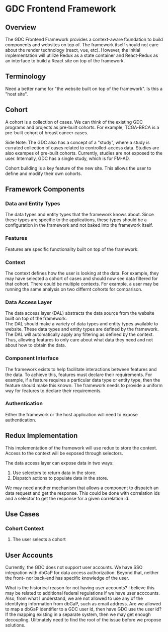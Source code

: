 # GDC Frontend Framework

## Overview

The GDC Frontend Framework provides a context-aware foundation to build components and websites
on top of. The framework itself should not care about the render technology (react, vue, etc).
However, the initial implementation will utilize Redux as a state container and React-Redux as
an interface to build a React site on top of the framework.

## Terminology

Need a better name for "the website built on top of the framework".  Is this a "host site".

## Cohort

A cohort is a collection of cases.  We can think of the existing GDC programs and projects as pre-built cohorts. For example, TCGA-BRCA is a pre-built cohort of breast cancer cases.  

Side Note: The GDC also has a concept of a "study", where a study is currated collection of cases related to controlled-access data. Studies are also exampes of pre-built cohorts. Currently, studies are not exposed to the user. Internally, GDC has a single study, which is for FM-AD.

Cohort building is a key feature of the new site. This allows the user to define and modify their own cohorts.

## Framework Components

### Data and Entity Types

The data types and entity types that the framework knows about.  Since these types are specific to the
applications, these types should be a configuration in the framework and not baked into the framework
itself.  

### Features

Features are specific functionality built on top of the framework.

### Context

The context defines how the user is looking at the data. For example, they may have selected a
cohort of cases and should now see data filtered for that cohort. There could be multiple contexts.
For example, a user may be running the same analysis on two differnt cohorts for comparison.

### Data Access Layer

The data access layer (DAL) abstracts the data source from the website built on top of the framework.  
The DAL should make a variety of data types and entity types available to website.  These data types
and entity types are defined by the framework.  The DAL will automatically apply any filtering as
defined by the context.  Thus, allowing features to only care about what data they need and not about
how to obtain the data.

### Component Interface

The framework exists to help facilitate interactions between features and the data.  To achieve
this, features must declare their requirements. For example, if a feature requires a particular
data type or entity type, then the feature should make this known.  The framework needs to 
provide a uniform way for features to declare their requirements.

### Authentication

Either the framework or the host application will need to expose authentication.  

## Redux Implementation

This implementation of the framework will use redux to store the context.  Access to the context will
be exposed through selectors.  

The data access layer can expose data in two ways:
1. Use selectors to return data in the store.
2. Dispatch actions to populate data in the store.
  
We may need another mechanism that allows a component to dispatch an data request and get the response.
This could be done with correlation ids and a selector to get the response for a given correlation id.

## Use Cases

### Cohort Context
1. The user selects a cohort

## User Accounts

Currently, the GDC does not support user accounts. We have SSO integration with dbGaP for data access authorization.  Beyond that, neither the front- nor back-end has specific knowledge of the user.

What is the historical reason for not having user accounts? I believe this may be related to additional federal regulations if we have user acccounts. Also, from what I understand, we are not allowed to use any of the identifying information from dbGaP, such as email address. Are we allowed to map a dbGaP identifier to a GDC user id, then have GDC use the user id?  If the mapping existing in a separate system, then we may get enough decoupling.  Ulitmately need to find the root of the issue before we propose solutions.

